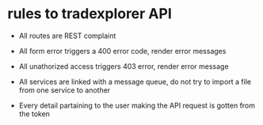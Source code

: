 # rules to tradexplorer API

- All routes are REST complaint

- All form error triggers a 400 error code, render error messages

- All unathorized access triggers 403 error, render error message

- All services are linked with a message queue, do not try to import a file from one service to another

- Every detail partaining to the user making the API request is gotten from the token
